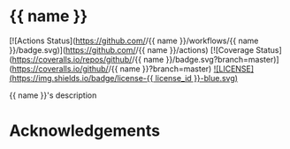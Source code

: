 # {{ name }}

[![Actions Status](https://github.com/<your-account>/{{ name }}/workflows/{{ name }}/badge.svg)](https://github.com/<your-account>/{{ name }}/actions)
[![Coverage Status](https://coveralls.io/repos/github/<your-account>/{{ name }}/badge.svg?branch=master)](https://coveralls.io/github/<your-account>/{{ name }}?branch=master)
[![LICENSE](https://img.shields.io/badge/license-{{ license_id }}-blue.svg)](LICENSE)

{{ name }}'s description

# Acknowledgements
